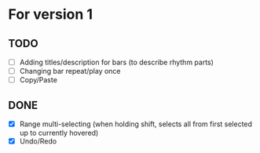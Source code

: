 # For version 1

## TODO

- [ ] Adding titles/description for bars (to describe rhythm parts)
- [ ] Changing bar repeat/play once
- [ ] Copy/Paste

## DONE

- [x] Range multi-selecting (when holding shift, selects all from first selected up to currently hovered)
- [x] Undo/Redo
